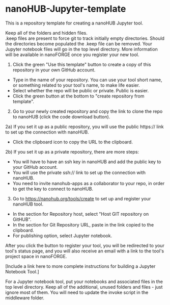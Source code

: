# nanoHUB-Jupyter-template
This is a repository template for creating a nanoHUB Jupyter tool.

Keep all of the folders and hidden files.  
.keep files are present to force git to track initially empty directories.
Should the directories become populated the .keep file can be removed.
Your Jupyter notebook files will go in the top level directory.  More information will be available in nanoFORGE once you register your new tool.

1) Click the green "Use this template" button to create a copy of this repository in your own GitHub account.
* Type in the name of your repository. You can use your tool short name, or something related to your tool's name, to make life easier.
* Select whether the repo will be public or private. Public is easier.
* Click the green button at the bottom to "create repository from template".

2) Go to your newly created repository and copy the link to clone the repo to nanoHUB (click the code download button).

2a) If you set it up as a public repository, you will use the public https:// link to set up the connection with nanoHUB.
* Click the clipboard icon to copy the URL to the clipboard.

2b) If you set it up as a private repository, there are more steps:
* You will have to have an ssh key in nanoHUB and add the public key to your GitHub account.
* You will use the private ssh:// link to set up the connection with nanoHUB.
* You need to invite nanohub-apps as a collaborator to your repo, in order to get the key to connect to nanoHUB.

3) Go to https://nanohub.org/tools/create to set up and register your nanoHUB tool.
* In the section for Repository host, select "Host GIT repository on GitHUB".
* In the section for Git Repository URL, paste in the link copied to the clipboard.
* For publishing option, select Jupyter notebook.

After you click the button to register your tool, you will be redirected to your tool's status page, and you will also receive an email with a link to the tool's project space in nanoFORGE.

[Include a link here to more complete instructions for building a Jupyter Notebook Tool.]

For a Jupyter notebook tool, put your notebooks and associated files in the top level directory. Keep all of the additional, unused folders and files - just ignore most of them. You will need to update the invoke script in the middleware folder.
